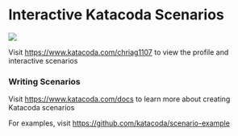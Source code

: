 # Interactive Katacoda Scenarios

[![](http://shields.katacoda.com/katacoda/chriag1107/count.svg)](https://www.katacoda.com/chriag1107 "Get your profile on Katacoda.com")

Visit https://www.katacoda.com/chriag1107 to view the profile and interactive scenarios

### Writing Scenarios
Visit https://www.katacoda.com/docs to learn more about creating Katacoda scenarios

For examples, visit https://github.com/katacoda/scenario-example
